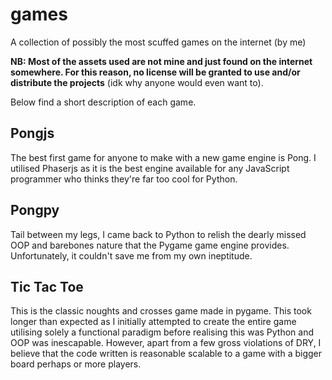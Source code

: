 # games

A collection of possibly the most scuffed games on the internet (by me)

**NB: Most of the assets used are not mine and just found on the internet somewhere. For this reason, no license will be granted to use and/or distribute the projects** (idk why anyone would even want to).

Below find a short description of each game.

## Pongjs

The best first game for anyone to make with a new game engine is Pong. I utilised Phaserjs as it is the best engine available for any JavaScript programmer who thinks they're far too cool for Python.


## Pongpy

Tail between my legs, I came back to Python to relish the dearly missed OOP and barebones nature that the Pygame game engine provides. Unfortunately, it couldn't save me from my own ineptitude.


## Tic Tac Toe

This is the classic noughts and crosses game made in pygame. This took longer than expected as I initially attempted to create the entire game utilising solely a functional paradigm before realising this was Python and OOP was inescapable. However, apart from a few gross violations of DRY, I believe that the code written is reasonable scalable to a game with a bigger board perhaps or more players.